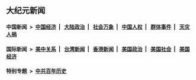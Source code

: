 ## 大纪元新闻

#### 中国新闻 &nbsp;>&nbsp; [中国经济](indexes/ncid283/README.md?10190445) &nbsp;| &nbsp; [大陆政治](indexes/ncid277/README.md?10190445) &nbsp;| &nbsp; [社会万象](indexes/ncid282/README.md?10190445) &nbsp;| &nbsp; [中国人权](indexes/ncid278/README.md?10190445) &nbsp;| &nbsp; [群体事件](indexes/ncid279/README.md?10190445) &nbsp;| &nbsp; [天灾人祸](indexes/ncid280/README.md?10190445)

#### 国际新闻 &nbsp;>&nbsp; [美中关系](indexes/nf1412576/README.md?10190445) &nbsp;| &nbsp; [台湾新闻](indexes/ncid1349361/README.md?10190445) &nbsp;| &nbsp; [香港新闻](indexes/ncid1349362/README.md?10190445) &nbsp;| &nbsp; [美国政治](indexes/ncid1078159/README.md?10190445) &nbsp;| &nbsp; [美国社会](indexes/ncid1078160/README.md?10190445) &nbsp;| &nbsp; [美国经济](indexes/ncid1078158/README.md?10190445)

#### 特别专题 &nbsp;>&nbsp; [中共百年历史](https://github.com/epoch-news/epoch-special/blob/master/README.md?10190445)  
